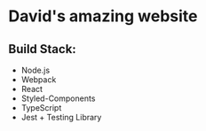 # David's amazing website

## Build Stack:
- Node.js
- Webpack
- React
- Styled-Components
- TypeScript
- Jest + Testing Library
